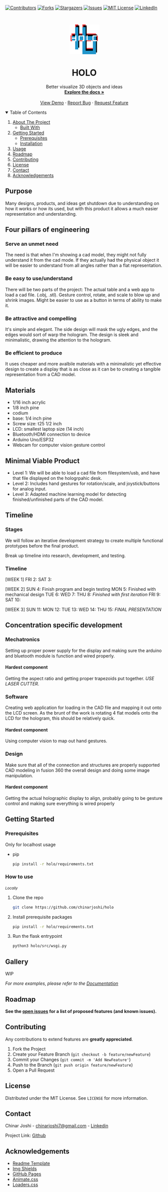 [![Contributors][contributors-shield]][contributors-url]
[![Forks][forks-shield]][forks-url]
[![Stargazers][stars-shield]][stars-url]
[![Issues][issues-shield]][issues-url]
[![MIT License][license-shield]][license-url]
[![LinkedIn][linkedin-shield]][linkedin-url]

<!-- PROJECT LOGO -->
<br />

<p align="center">
  <a href="#">
    <img src="images/logo.png" alt="Logo" width="95" height="95">
  </a>

  <h1 align="center">HOLO</h1>

  <p align="center">
    Better visualize 3D objects and ideas
    <br />
    <a href="https://github.com/chinarjoshi/holo"><strong>Explore the docs »</strong></a>
    <br />
    <br />
    <a href="#">View Demo</a>
    ·
    <a href="https://github.com/chinarjoshi/holo/issues">Report Bug</a>
    ·
    <a href="https://github.com/chinarjoshi/holo/issues">Request Feature</a>
  </p>
</p>

<!-- TABLE OF CONTENTS -->
<details open="open">
  <summary>Table of Contents</summary>
  <ol>
    <li>
      <a href="#about-the-project">About The Project</a>
      <ul>
        <li><a href="#built-with">Built With</a></li>
      </ul>
    </li>
    <li>
      <a href="#getting-started">Getting Started</a>
      <ul>
        <li><a href="#prerequisites">Prerequisites</a></li>
        <li><a href="#installation">Installation</a></li>
      </ul>
    </li>
    <li><a href="#usage">Usage</a></li>
    <li><a href="#roadmap">Roadmap</a></li>
    <li><a href="#contributing">Contributing</a></li>
    <li><a href="#license">License</a></li>
    <li><a href="#contact">Contact</a></li>
    <li><a href="#acknowledgements">Acknowledgements</a></li>
  </ol>
</details>

## Purpose

Many designs, products, and ideas get shutdown due to understanding on how it works or how its used, but with this product it allows a much easier representation and understanding.

## Four pillars of engineering

### Serve an unmet need
The need is that when I'm showing a cad model, they might not fully understand it from the cad mode. If they actually had the physical object it will be easier to understand from all angles rather than a flat representation.

### Be easy to use/understand
There will be two parts of the project: The actual table and a web app to load a cad file. (.obj, .stl). Gesture control, rotate, and scale to blow up and shrink images. Might be easier to use as a button in terms of ability to make it.

### Be attractive and compelling
It's simple and elegant. The side design will mask the ugly edges, and the edges would sort of warp the hologram. The design is sleek and minimalistic, drawing the attention to the hologram.

### Be efficient to produce
It uses cheaper and more avalbile materials with a minimalistic yet effective design to create a display that is as close as it can be to creating a tangible representation from a CAD model.


## Materials

- 1/16 inch acrylic
- 1/8 inch pine
- codium
- base: 1/4 inch pine
- Screw size: t25 1/2 inch
- LCD: smallest laptop size (14 inch)
- Bluetooth/HDMI connection to device
- Arduino Uno/ESP32
- Webcam for computer vision gesture control

## Minimal Viable Product
 - Level 1: We will be able to load a cad file from filesystem/usb, and have that file displayed on the hologrpahic desk.
 - Level 2: Includes hand gestures for rotation/scale, and joystick/buttons for analog input.
 - Level 3: Adapted machine learning model for detecting finished/unfinished parts of the CAD model.

## Timeline

### Stages
We will follow an iterative development strategy to create multiple functional prototypes before the final product.

Break up timeline into research, development, and testing.

### Timeline
[WEEK 1]
FRI 2:
SAT 3:

[WEEK 2]
SUN 4: Finish program and begin testing
MON 5: Finished with mechanical design
TUE 6:
WED 7:
THU 8: _Finished with first iteration_
FRI 9:
SAT 10:

[WEEK 3]
SUN 11:
MON 12:
TUE 13:
WED 14:
THU 15: _FINAL PRESENTATION_

## Concentration specific development

### Mechatronics
Setting up proper power supply for the display and making sure the arduino and bluetooth module is function and wired properly.
#### Hardest component
Getting the aspect ratio and getting proper trapezoids put together. _USE LASER CUTTER_.

### Software
Creating web application for loading in the CAD file and mapping it out onto the LCD screen. As the brunt of the work is rotating 4 flat models onto the LCD for the hologram, this should be relatively quick.
#### Hardest component
Using computer vision to map out hand gestures.

### Design
Make sure that all of the connection and structures are properly supported
CAD modeling in fusion 360 the overall design and doing some image manipulation.

#### Hardest component
Getting the actual holographic display to align, probably going to be gesture control and making sure everything is wired properly


## Getting Started

### Prerequisites
Only for localhost usage

* pip
  ```sh
  pip install -r holo/requirements.txt
  ```

### How to use

<small><i>Locally</i></small>
1. Clone the repo
   ```sh
   git clone https://github.com/chinarjoshi/holo
   ```
2. Install prerequisite packages
   ```sh
   pip install -r holo/requirements.txt
   ```
4. Run the flask entrypoint
   ```sh
   python3 holo/src/wsgi.py
   ```

<!-- USAGE EXAMPLES -->
## Gallery

WIP

_For more examples, please refer to the [Documentation](https://chinarjoshi.com/holo)_

<!-- ROADMAP -->
## Roadmap

__See the [open issues](https://github.com/chinarjoshi/holo/issues) for a list of proposed features (and known issues).__
<br>

<!-- CONTRIBUTING -->
## Contributing

Any contributions to extend features are **greatly appreciated**.

1. Fork the Project
2. Create your Feature Branch (`git checkout -b feature/newFeature`)
3. Commit your Changes (`git commit -m 'Add NewFeature'`)
4. Push to the Branch (`git push origin feature/newFeature`)
5. Open a Pull Request

<!-- LICENSE -->
## License

Distributed under the MIT License. See `LICENSE` for more information.


<!-- CONTACT -->
## Contact

Chinar Joshi - chinarjoshi7@gmail.com - [Linkedin](https://linkedin.com/in/chinar-joshi-905493207/)

Project Link: [Github](https://github.com/chinarjoshi/holo)


## Acknowledgements
* [Readme Template](https://github.com/othneildrew/Best-README-Template)
* [Img Shields](https://shields.io)
* [GitHub Pages](https://pages.github.com)
* [Animate.css](https://daneden.github.io/animate.css)
* [Loaders.css](https://connoratherton.com/loaders)

<!-- MARKDOWN LINKS & IMAGES -->
<!-- https://www.markdownguide.org/basic-syntax/#reference-style-links -->
[contributors-shield]: https://img.shields.io/github/contributors/chinarjoshi/holo?style=for-the-badge
[contributors-url]: https://github.com/chinarjoshi/holo/graphs/contributors
[forks-shield]: https://img.shields.io/github/forks/chinarjoshi/holo?style=for-the-badge
[forks-url]: https://github.com/chinarjoshi/holo/network/members
[stars-shield]: https://img.shields.io/github/stars/chinarjoshi/holo?style=for-the-badge
[stars-url]: https://github.com/chinarjoshi/holo/stargazers
[issues-shield]: https://img.shields.io/github/issues/chinarjoshi/holo?style=for-the-badge
[issues-url]: https://github.com/chinarjoshi/holo/issues
[license-shield]: https://img.shields.io/github/license/chinarjoshi/holo?style=for-the-badge
[license-url]: https://github.com/chinarjoshi/holo/blob/master/LICENSE
[linkedin-shield]: https://img.shields.io/badge/-LinkedIn-black.svg?style=for-the-badge&logo=linkedin&colorB=555
[linkedin-url]: https://www.linkedin.com/in/chinar-joshi-905493207/
[product-screenshot]: images/screenshot.png
